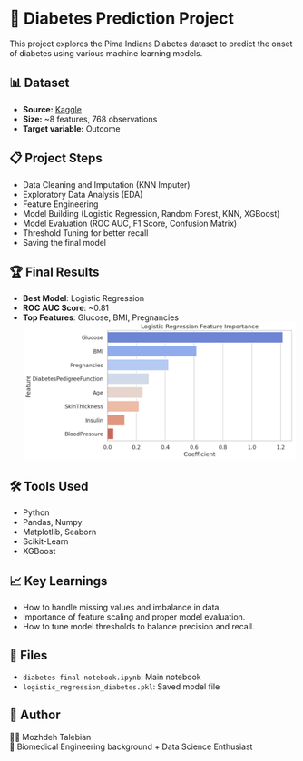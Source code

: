 # 🧠 Diabetes Prediction Project

This project explores the Pima Indians Diabetes dataset to predict the onset of diabetes using various machine learning models.

## 📊 Dataset
- **Source:** [Kaggle](https://www.kaggle.com/datasets/uciml/pima-indians-diabetes-database)
- **Size:** ~8 features, 768 observations
- **Target variable:** Outcome

## 📋 Project Steps
- Data Cleaning and Imputation (KNN Imputer)
- Exploratory Data Analysis (EDA)
- Feature Engineering
- Model Building (Logistic Regression, Random Forest, KNN, XGBoost)
- Model Evaluation (ROC AUC, F1 Score, Confusion Matrix)
- Threshold Tuning for better recall
- Saving the final model

## 🏆 Final Results
- **Best Model**: Logistic Regression
- **ROC AUC Score**: ~0.81
- **Top Features**: Glucose, BMI, Pregnancies
![Feature Importance](outputs/logistic-regression-feature-importance.png)

## 🛠️ Tools Used
- Python
- Pandas, Numpy
- Matplotlib, Seaborn
- Scikit-Learn
- XGBoost

## 📈 Key Learnings
- How to handle missing values and imbalance in data.
- Importance of feature scaling and proper model evaluation.
- How to tune model thresholds to balance precision and recall.

## 📂 Files
- `diabetes-final notebook.ipynb`: Main notebook
- `logistic_regression_diabetes.pkl`: Saved model file

## 🧠 Author
👩‍💻 Mozhdeh Talebian  
📍 Biomedical Engineering background + Data Science Enthusiast


